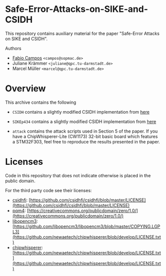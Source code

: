 # Safe-Error-Attacks-on-SIKE-and-CSIDH

This repository contains auxiliary material for the paper "Safe-Error Attacks on SIKE and CSIDH".

Authors
 - [Fabio Campos](https://www.sopmac.de/) `<campos@sopmac.de>` 
 - Juliane Krämmer `<juliane@qpc.tu-darmstadt.de>`
 - Marcel Müller `<marcel@qpc.tu-darmstadt.de>`


<!-- The paper is available at https://eprint.iacr.org/2020/1005.pdf -->

# Overview

This archive contains the following 
- `CSIDH` contains a slightly modified CSIDH implementation from [here](https://github.com/csidhfi/csidhfi)

- `SIKEp434` contains a slightly modified CSIDH implementation from [here](https://github.com/mupq/pqm4)
  
- `attack` contains the attack scripts used in Section 5 of the paper. If you have a ChipWhisperer-Lite (CW1173) 32-bit basic board which features a STM32F303, feel free to reproduce the results presented in the paper.


# Licenses

Code in this repository that does not indicate otherwise is placed in the public domain. 

For the third party code see their licenses:
- [csidhfi](https://github.com/csidhfi/csidhfi): [https://github.com/csidhfi/csidhfi/blob/master/LICENSE](https://github.com/csidhfi/csidhfi/blob/master/LICENSE)
- [pqm4](https://github.com/mupq/pqm4): [https://creativecommons.org/publicdomain/zero/1.0/](https://creativecommons.org/publicdomain/zero/1.0/)
- [libopencm3](https://github.com/libopencm3/libopencm3): [https://github.com/libopencm3/libopencm3/blob/master/COPYING.LGPL3](https://github.com/newaetech/chipwhisperer/blob/develop/LICENSE.txt)
- [chipwhisperer](https://github.com/newaetech/chipwhisperer): [https://github.com/newaetech/chipwhisperer/blob/develop/LICENSE.txt](https://github.com/newaetech/chipwhisperer/blob/develop/LICENSE.txt)

